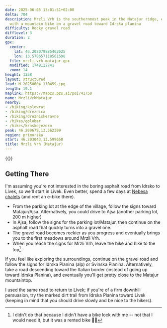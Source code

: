 ```yaml
---
date: 2025-06-05 13:01:51+02:00
delta: 704
description: Mrzli Vrh is the southernmost peak in the Matajur ridge, easy to reach
  with a mountain bike on a gravel road toward Idrska planina
difficulty: Rocky gravel road
difflevel: 3
duration: 2
gpx:
  center:
    lat: 46.202079885402625
    lon: 13.578657118561598
  file: mrzli-vrh-matajur.gpx
  modified: 1749122741
  zoom: 14
height: 1358
layout: structured
lead: M_20250604_110459.jpg
length: 19.1
maplink: https://mapzs.pzs.si/poi/41750
name: MrzliVrhMatajur
nearby:
- /biking/kolovrat
- /biking/dreznica
- /biking/drezniskeravne
- /hikes/golobar
- /hikes/krnskojezero
peak: 46.209679,13.562309
region: primorska
start: 46.203043,13.599650
title: Mrzli Vrh (Matajur)
---
```


{{<hike-details description="yes">}}

## Getting There

I'm assuming you're not interested in the boring asphalt road from Idrsko to Livek, so we'll start in Livek. Even better, spend a few days at [Nebesa chalets](https://www.nebesa.si/en/) (and rent an e-bike there).

* From the parking lot at the edge of the village, follow the signs toward Matajur/Ajsa. Alternatively, you could drive to Ajsa (another parking lot, 200 m higher)
* In Ajsa, follow the signs for the parking lot/Matajur, then continue on the asphalt road that quickly turns into a gravel one.
* The gravel road becomes rockier as you progress and eventually brings you to the first meadows around Mrzli Vrh.
* When you reach the signs for Mrzli Vrh, leave the bike and hike to the top[^LTB].

If you feel like exploring the surroundings, continue on the gravel road and follow the signs for Idrska Planina (alp) or Svinska Planina. Alternatively, take a road descending toward the Italian border (instead of going up toward Idrska Planina), and eventually you'll get pretty close to the Matajur mountaintop.

[^LTB]: I didn't do that because I didn't have a bike lock with me -- not that I would need it, but it was a rented bike 🤷‍♂️

I used the same road to return to Livek; if you're of a firm downhill persuasion, try the marked dirt trail from Idrska Planina toward Livek (keeping in mind that you should drive slowly and be nice to the hikers).